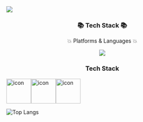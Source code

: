 <img src="https://capsule-render.vercel.app/api?type=waving&color=auto&height=200&section=header&text=Isak'sGitHub&fontSize=90" />
<div align = center>
<h3> 📚 Tech Stack 📚 </h3>
<p> 💥 Platforms & Languages 💥 </p>
</div>

<div align = center>
    <img src="https://img.shields.io/badge/Swift-F05138?style=flat&logo=Swift&logoColor=white"/>
</div>

  <h3 align="center">Tech Stack</h3>
  
   <div style="display: flex; align-items: flex-start;">
    <img src="https://techstack-generator.vercel.app/swift-icon.svg" alt="icon" width="65" height="65"/>
    <img src="https://techstack-generator.vercel.app/github-icon.svg" alt="icon" width="65" height="65"/>
    <img src="https://techstack-generator.vercel.app/cpp-icon.svg" alt="icon" width="65" height="65"/>
   </div>

![Top Langs](https://github-readme-stats.vercel.app/api/top-langs/?username=isakatty&layout=compact&theme=tokyonight)

<!--
**isakatty/isakatty** is a ✨ _special_ ✨ repository because its `README.md` (this file) appears on your GitHub profile.

Here are some ideas to get you started:

- 🔭 I’m currently working on ...
- 🌱 I’m currently learning ...
- 👯 I’m looking to collaborate on ...
- 🤔 I’m looking for help with ...
- 💬 Ask me about ...
- 📫 How to reach me: ...
- 😄 Pronouns: ...
- ⚡ Fun fact: ...
-->

